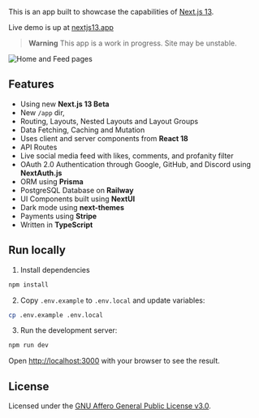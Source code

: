 This is an app built to showcase the capabilities of [Next.js 13](https://beta.nextjs.org/docs).

Live demo is up at [nextjs13.app](https://www.nextjs13.app)

> **Warning**
> This app is a work in progress. Site may be unstable.

![Home and Feed pages](https://user-images.githubusercontent.com/26501999/223235925-b2b6c599-cc43-436c-9cd1-f05cfcc454f2.jpg)

## Features

- Using new **Next.js 13 Beta**
- New `/app` dir,
- Routing, Layouts, Nested Layouts and Layout Groups
- Data Fetching, Caching and Mutation
- Uses client and server components from **React 18**
- API Routes
- Live social media feed with likes, comments, and profanity filter
- OAuth 2.0 Authentication through Google, GitHub, and Discord using **NextAuth.js**
- ORM using **Prisma**
- PostgreSQL Database on **Railway**
- UI Components built using **NextUI**
- Dark mode using **next-themes**
- Payments using **Stripe**
- Written in **TypeScript**

## Run locally
1. Install dependencies

```bash
npm install
```
2. Copy `.env.example` to `.env.local` and update variables:

```bash
cp .env.example .env.local
```

3. Run the development server:

```bash
npm run dev
```

Open [http://localhost:3000](http://localhost:3000) with your browser to see the result.

## License

Licensed under the [GNU Affero General Public License v3.0](https://github.com/yaseenmustapha/nextjs13-app/blob/main/LICENSE).
